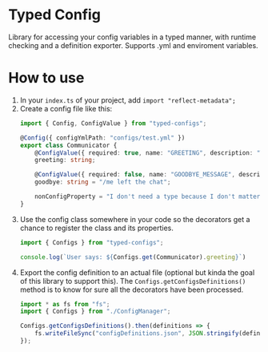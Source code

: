 # Typed Config

Library for accessing your config variables in a typed manner, with runtime checking and a definition exporter. Supports .yml and enviroment variables.

# How to use

1. In your `index.ts` of your project, add `import "reflect-metadata";`
1. Create a config file like this:
    ```typescript
    import { Config, ConfigValue } from "typed-configs";

    @Config({ configYmlPath: "configs/test.yml" })
    export class Communicator {
        @ConfigValue({ required: true, name: "GREETING", description: "They way you say hi to others", recommendedValue: "Hello" })
        greeting: string;

        @ConfigValue({ required: false, name: "GOODBYE_MESSAGE", description: "The way you say goodbye. Optional." })
        goodbye: string = "/me left the chat";

        nonConfigProperty = "I don't need a type because I don't matter.";
    }
    ```
1. Use the config class somewhere in your code so the decorators get a chance to register the class and its properties.
    ```typescript
    import { Configs } from "typed-configs";
    
    console.log(`User says: ${Configs.get(Communicator).greeting}`)
    ```
1. Export the config definition to an actual file (optional but kinda the goal of this library to support this). The `Configs.getConfigsDefinitions()` method is to know for sure all the decorators have been processed.
    ```typescript
    import * as fs from "fs";
    import { Configs } from "./ConfigManager";

    Configs.getConfigsDefinitions().then(definitions => {
        fs.writeFileSync("configDefinitions.json", JSON.stringify(definitions));
    });
    ```